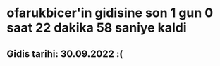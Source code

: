 # ofarukbicer'in gidisine son 1 gun 0 saat 22 dakika 58 saniye kaldi

## Gidis tarihi: 30.09.2022 :(